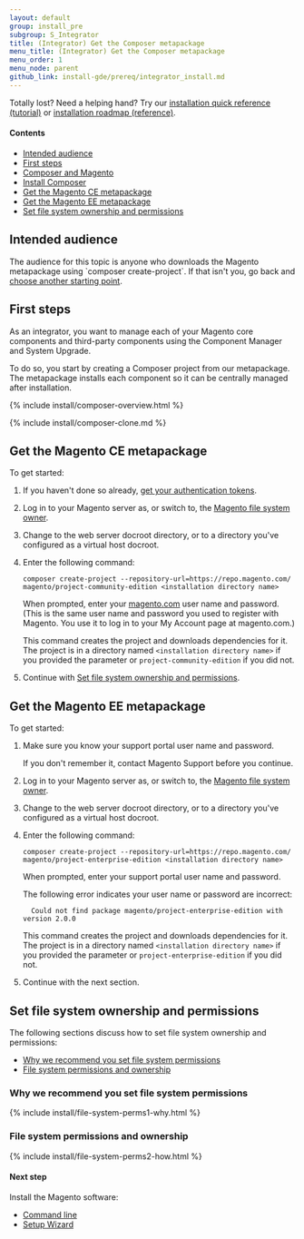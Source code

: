 ```yaml
---
layout: default
group: install_pre
subgroup: S_Integrator
title: (Integrator) Get the Composer metapackage
menu_title: (Integrator) Get the Composer metapackage
menu_order: 1
menu_node: parent
github_link: install-gde/prereq/integrator_install.md
---
```


<div class="bs-callout bs-callout-tip">
  <p>Totally lost? Need a helping hand? Try our <a href="{{ site.gdeurl }}install-gde/install-quick-ref.html">installation quick reference (tutorial)</a> or <a href="{{ site.gdeurl }}install-gde/install-roadmap_part1.html">installation roadmap (reference)</a>.</p>
</div>

#### Contents
*	<a href="#int-aud">Intended audience</a>
*	<a href="#integrator-first-over">First steps</a>
*	<a href="#instgde-overview-composer">Composer and Magento</a>
*	<a href="#instgde-prereq-compose-install">Install Composer</a>
*	<a href="#integrator-first-composer-ce">Get the Magento CE metapackage</a>
*	<a href="#integrator-first-composer-ee">Get the Magento EE metapackage</a>
*	<a href="#instgde-prereq-compose-access">Set file system ownership and permissions</a>

<h2 id="int-aud">Intended audience</h2>
The audience for this topic is anyone who downloads the Magento metapackage using `composer create-project`. If that isn't you, go back and <a href="{{ site.gdeurl }}install-gde/continue.html">choose another starting point</a>.


<h2 id="integrator-first-over">First steps</h2>
As an integrator, you want to manage each of your Magento core components and third-party components using the Component Manager and System Upgrade.

To do so, you start by creating a Composer project from our metapackage. The metapackage installs each component so it can be centrally managed after installation.

{% include install/composer-overview.html %}

{% include install/composer-clone.md %}

<h2 id="integrator-first-composer-ce">Get the Magento CE metapackage</h2>
To get started:

1.	If you haven't done so already, <a href="{{ site.gdeurl }}install-gde/prereq/connect-auth.html">get your authentication tokens</a>.
1.	Log in to your Magento server as, or switch to, the <a href="{{ site.gdeurl }}install-gde/prereq/apache-user.html">Magento file system owner</a>.
2.	Change to the web server docroot directory, or to a directory you've configured as a virtual host docroot.
3.	Enter the following command:

		composer create-project --repository-url=https://repo.magento.com/ magento/project-community-edition <installation directory name>

	When prompted, enter your <a href="http://www.magento.com" target="_blank">magento.com</a> user name and password. (This is the same user name and password you used to register with Magento. You use it to log in to your My Account page at magento.com.)

	This command creates the project and downloads dependencies for it. The project is in a directory named `<installation directory name>` if you provided the parameter or `project-community-edition` if you did not.

4.	Continue with <a href="#instgde-prereq-compose-access">Set file system ownership and permissions</a>.

<h2 id="integrator-first-composer-ee">Get the Magento EE metapackage</h2>
To get started:

1.	Make sure you know your support portal user name and password.

	If you don't remember it, contact Magento Support before you continue.
1.	Log in to your Magento server as, or switch to, the <a href="{{ site.gdeurl }}install-gde/prereq/apache-user.html">Magento file system owner</a>.
2.	Change to the web server docroot directory, or to a directory you've configured as a virtual host docroot.
3.	Enter the following command:

		composer create-project --repository-url=https://repo.magento.com/ magento/project-enterprise-edition <installation directory name>

	When prompted, enter your support portal user name and password. 

	The following error indicates your user name or password are incorrect:

		  Could not find package magento/project-enterprise-edition with version 2.0.0

	This command creates the project and downloads dependencies for it. The project is in a directory named `<installation directory name>` if you provided the parameter or `project-enterprise-edition` if you did not.

5.	Continue with the next section.

<h2 id="instgde-prereq-compose-access">Set file system ownership and permissions</h2>
The following sections discuss how to set file system ownership and permissions:

*	<a href="#install-perms-import">Why we recommend you set file system permissions</a>
*	<a href="#install-perms-set">File system permissions and ownership</a>

<h3 id="install-perms-import">Why we recommend you set file system permissions</h3>
{% include install/file-system-perms1-why.html %}

<h3 id="install-perms-set">File system permissions and ownership</h3>
{% include install/file-system-perms2-how.html %}

#### Next step
Install the Magento software:

*	<a href="{{ site.gdeurl }}install-gde/install/cli/install-cli.html">Command line</a>
*	<a href="{{ site.gdeurl }}install-gde/install/web/install-web.html">Setup Wizard</a>